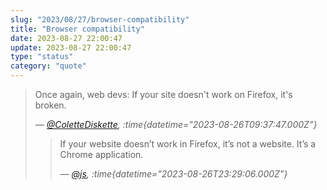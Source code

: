 ```yaml
---
slug: "2023/08/27/browser-compatibility"
title: "Browser compatibility"
date: 2023-08-27 22:00:47
update: 2023-08-27 22:00:47
type: "status"
category: "quote"
---
```


> Once again, web devs: If your site doesn't work on Firefox, it's broken.
> 
> <cite>&mdash; [@ColetteDiskette](https://retro.pizza/@ColetteDiskette/110953946663249384), :time{datetime="2023-08-26T09:37:47.000Z"}</cite>
>
> > If your website doesn’t work in Firefox, it’s not a website. It’s a Chrome application.
> >
> > <cite>&mdash; [@js](https://ap.nil.im/objects/6afdb834-8836-4464-8c10-6e96bd2f32a5), :time{datetime="2023-08-26T23:29:06.000Z"}</cite>
